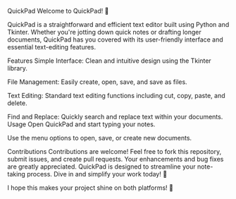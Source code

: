 
QuickPad
Welcome to QuickPad! 📝

QuickPad is a straightforward and efficient text editor built using Python and Tkinter. Whether you're jotting down quick notes or drafting longer documents, QuickPad has you covered with its user-friendly interface and essential text-editing features.

Features
Simple Interface: Clean and intuitive design using the Tkinter library.

File Management: Easily create, open, save, and save as files.

Text Editing: Standard text editing functions including cut, copy, paste, and delete.

Find and Replace: Quickly search and replace text within your documents.
Usage
Open QuickPad and start typing your notes.

Use the menu options to open, save, or create new documents.

Contributions
Contributions are welcome! Feel free to fork this repository, submit issues, and create pull requests. Your enhancements and bug fixes are greatly appreciated.
QuickPad is designed to streamline your note-taking process. Dive in and simplify your work today! 🚀

I hope this makes your project shine on both platforms! 🎉
